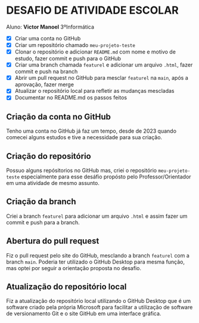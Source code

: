 # DESAFIO DE ATIVIDADE ESCOLAR

Aluno: **Victor Manoel** 3ºInformática

- [x] Criar uma conta no GitHub
- [x] Criar um repositório chamado `meu-projeto-teste`
- [x] Clonar o repositório e adicionar `README.md` com nome e motivo de estudo, fazer commit e push para o GitHub
- [x] Criar uma branch chamada `featurel` e adicionar um arquivo `.html`, fazer commit e push na branch
- [x] Abrir um pull request no GitHub para mesclar `featurel` na `main`, após a aprovação, fazer merge
- [x] Atualizar o repositório local para refletir as mudanças mescladas
- [x] Documentar no README.md os passos feitos

## Criação da conta no GitHub

Tenho uma conta no GitHub já faz um tempo, desde de 2023 quando comecei alguns estudos e tive a necessidade para sua criação.

## Criação do repositório

Possuo alguns repósitorios no GitHub mas, criei o repositório `meu-projeto-teste` especialmente para esse desáfio propósto pelo Professor/Orientador em uma atividade de mesmo assunto.

## Criação da branch

Criei a branch `featurel` para adicionar um arquivo `.html` e assim fazer um commit e push para a branch.

## Abertura do pull request

Fiz o pull request pelo site do GitHub, mesclando a branch `featurel` com a branch `main`. 
Poderia ter utilizado o GitHub Desktop para mesma função, mas optei por seguir a orientação proposta no desafio.

## Atualização do repositório local

Fiz a atualização do repositório local utilizando o GitHub Desktop que é um software criado pela própria Microsoft para facilitar a utilização de software de versionamento Git e o site GitHub em uma interface gráfica.

